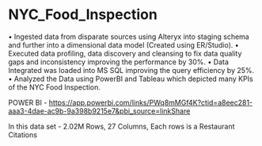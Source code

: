 # NYC_Food_Inspection
• Ingested data from disparate sources using Alteryx into staging schema and further into a dimensional data model 
(Created using ER/Studio).
• Executed data profiling, data discovery and cleansing to fix data quality gaps and inconsistency improving the 
performance by 30%.
• Data Integrated was loaded into MS SQL improving the query efficiency by 25%. 
• Analyzed the Data using PowerBI and Tableau which depicted many KPIs of the NYC Food Inspection.


POWER BI - https://app.powerbi.com/links/PWq8mMGf4K?ctid=a8eec281-aaa3-4dae-ac9b-9a398b9215e7&pbi_source=linkShare


In this data set - 
2.02M Rows, 27 Columns, Each rows is a Restaurant Citations
